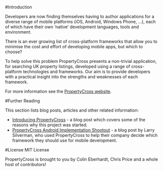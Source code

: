 ﻿#Introduction

Developers are now finding themselves having to author applications for a diverse range of mobile platforms (iOS, Android, Windows Phone, …), each of which have their own ‘native’ development languages, tools and environment.

There is an ever growing list of cross-platform frameworks that allow you to minimise the cost and effort of developing mobile apps, but which to choose?

To help solve this problem PropertyCross presents a non-trivial application, for searching UK property listings, developed using a range of cross-platform technologies and frameworks. Our aim is to provide developers with a practical insight into the strengths and weaknesses of each framework.

For more information see the [PropertyCross website](http://propertycross.com).

#Further Reading

This section lists blog posts, articles and other related information:

* [Introducing PropertyCross](http://blog.scottlogic.com/2012/12/21/introducing-propertycross-helping-you-select-a-cross-platform-mobile-framework.html) - a blog post which covers some of the reasons why this project was started.
* [PropertyCross Android Implementation Shootout](http://blog.trackabout.com/2013/03/05/propertycross-android-implementation-shootout/) - a blog post by Larry Silverman, who used PropertyCross to help their company decide which framework they should use for mobile development.

#License
MIT License

PropertyCross is brought to you by Colin Eberhardt, Chris Price and a whole host of contributors!
